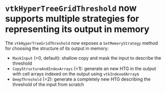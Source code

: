 # `vtkHyperTreeGridThreshold` now supports multiple strategies for representing its output in memory

The `vtkHyperTreeGridThreshold` now exposes a `SetMemoryStrategy` method for choosing the structure of its output in memory:
* `MaskInput` (=0, default): shallow copy and mask the input to describe the threshold
* `CopyStructureAndIndexArrays` (=1): generate an new HTG in the output with cell arrays indexed on the output using `vtkIndexedArray`s
* `DeepThreshold` (=2): generate a completely new HTG describing the threshold of the input from scratch
